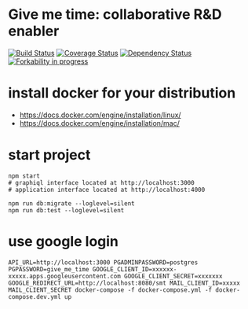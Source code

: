 # Give me time: collaborative R&D enabler

[![Build Status](https://travis-ci.org/prevostc/givemetime.svg?branch=master)](https://travis-ci.org/prevostc/givemetime)
[![Coverage Status](https://coveralls.io/repos/github/prevostc/givemetime/badge.svg?branch=master)](https://coveralls.io/github/prevostc/givemetime?branch=master)
[![Dependency Status](https://www.versioneye.com/user/projects/576040de4931050040054918/badge.svg?style=flat)](https://www.versioneye.com/user/projects/576040de4931050040054918)
[![Forkability in progress](https://img.shields.io/badge/forkable-73%-blue.svg)](https://basicallydan.github.io/forkability/?u=prevostc&r=givemetime&l=nodejs)

# install docker for your distribution

- https://docs.docker.com/engine/installation/linux/
- https://docs.docker.com/engine/installation/mac/

# start project

    npm start
    # graphiql interface located at http://localhost:3000
    # application interface located at http://localhost:4000

    npm run db:migrate --loglevel=silent
    npm run db:test --loglevel=silent

# use google login

    API_URL=http://localhost:3000 PGADMINPASSWORD=postgres PGPASSWORD=give_me_time GOOGLE_CLIENT_ID=xxxxxx-xxxxx.apps.googleusercontent.com GOOGLE_CLIENT_SECRET=xxxxxxx GOOGLE_REDIRECT_URL=http://localhost:8080/smt MAIL_CLIENT_ID=xxxxx MAIL_CLIENT_SECRET docker-compose -f docker-compose.yml -f docker-compose.dev.yml up
